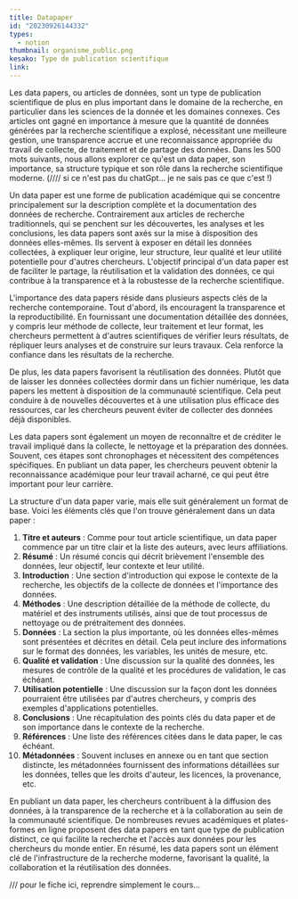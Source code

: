 ```yaml
---
title: Datapaper
id: "20230926144332"
types:
  - notion
thumbnail: organisme_public.png
kesako: Type de publication scientifique
link:
---
```


Les data papers, ou articles de données, sont un type de publication scientifique de plus en plus important dans le domaine de la recherche, en particulier dans les sciences de la donnée et les domaines connexes. Ces articles ont gagné en importance à mesure que la quantité de données générées par la recherche scientifique a explosé, nécessitant une meilleure gestion, une transparence accrue et une reconnaissance appropriée du travail de collecte, de traitement et de partage des données. Dans les 500 mots suivants, nous allons explorer ce qu'est un data paper, son importance, sa structure typique et son rôle dans la recherche scientifique moderne. (//// si ce n'est pas du chatGpt... je ne sais pas ce que c'est !)

Un data paper est une forme de publication académique qui se concentre principalement sur la description complète et la documentation des données de recherche. Contrairement aux articles de recherche traditionnels, qui se penchent sur les découvertes, les analyses et les conclusions, les data papers sont axés sur la mise à disposition des données elles-mêmes. Ils servent à exposer en détail les données collectées, à expliquer leur origine, leur structure, leur qualité et leur utilité potentielle pour d'autres chercheurs. L'objectif principal d'un data paper est de faciliter le partage, la réutilisation et la validation des données, ce qui contribue à la transparence et à la robustesse de la recherche scientifique.

L'importance des data papers réside dans plusieurs aspects clés de la recherche contemporaine. Tout d'abord, ils encouragent la transparence et la reproductibilité. En fournissant une documentation détaillée des données, y compris leur méthode de collecte, leur traitement et leur format, les chercheurs permettent à d'autres scientifiques de vérifier leurs résultats, de répliquer leurs analyses et de construire sur leurs travaux. Cela renforce la confiance dans les résultats de la recherche.

De plus, les data papers favorisent la réutilisation des données. Plutôt que de laisser les données collectées dormir dans un fichier numérique, les data papers les mettent à disposition de la communauté scientifique. Cela peut conduire à de nouvelles découvertes et à une utilisation plus efficace des ressources, car les chercheurs peuvent éviter de collecter des données déjà disponibles.

Les data papers sont également un moyen de reconnaître et de créditer le travail impliqué dans la collecte, le nettoyage et la préparation des données. Souvent, ces étapes sont chronophages et nécessitent des compétences spécifiques. En publiant un data paper, les chercheurs peuvent obtenir la reconnaissance académique pour leur travail acharné, ce qui peut être important pour leur carrière.

La structure d'un data paper varie, mais elle suit généralement un format de base. 
Voici les éléments clés que l'on trouve généralement dans un data paper :

1.  **Titre et auteurs** : Comme pour tout article scientifique, un data paper commence par un titre clair et la liste des auteurs, avec leurs affiliations.
2.  **Résumé** : Un résumé concis qui décrit brièvement l'ensemble des données, leur objectif, leur contexte et leur utilité.
3.  **Introduction** : Une section d'introduction qui expose le contexte de la recherche, les objectifs de la collecte de données et l'importance des données.
4.  **Méthodes** : Une description détaillée de la méthode de collecte, du matériel et des instruments utilisés, ainsi que de tout processus de nettoyage ou de prétraitement des données.
5.  **Données** : La section la plus importante, où les données elles-mêmes sont présentées et décrites en détail. Cela peut inclure des informations sur le format des données, les variables, les unités de mesure, etc.
6.  **Qualité et validation** : Une discussion sur la qualité des données, les mesures de contrôle de la qualité et les procédures de validation, le cas échéant.
7.  **Utilisation potentielle** : Une discussion sur la façon dont les données pourraient être utilisées par d'autres chercheurs, y compris des exemples d'applications potentielles.
8.  **Conclusions** : Une récapitulation des points clés du data paper et de son importance dans le contexte de la recherche.
9.  **Références** : Une liste des références citées dans le data paper, le cas échéant.
10. **Métadonnées** : Souvent incluses en annexe ou en tant que section distincte, les métadonnées fournissent des informations détaillées sur les données, telles que les droits d'auteur, les licences, la provenance, etc.

En publiant un data paper, les chercheurs contribuent à la diffusion des données, à la transparence de la recherche et à la collaboration au sein de la communauté scientifique. De nombreuses revues académiques et plates-formes en ligne proposent des data papers en tant que type de publication distinct, ce qui facilite la recherche et l'accès aux données pour les chercheurs du monde entier. En résumé, les data papers sont un élément clé de l'infrastructure de la recherche moderne, favorisant la qualité, la collaboration et la réutilisation des données.


/// pour le fiche ici, reprendre simplement le cours...